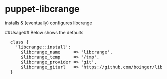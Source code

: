 puppet-libcrange
================

installs & (eventually) configures libcrange

##Usage##
Below shows the defaults.

<pre>
  class {
    'libcrange::install':
      $libcrange_name     => 'libcrange',
      $libcrange_temp     => '/tmp',
      $libcrange_provider => 'git',
      $libcrange_giturl   => 'https://github.com/boinger/libcrange.git';
  }
</pre>